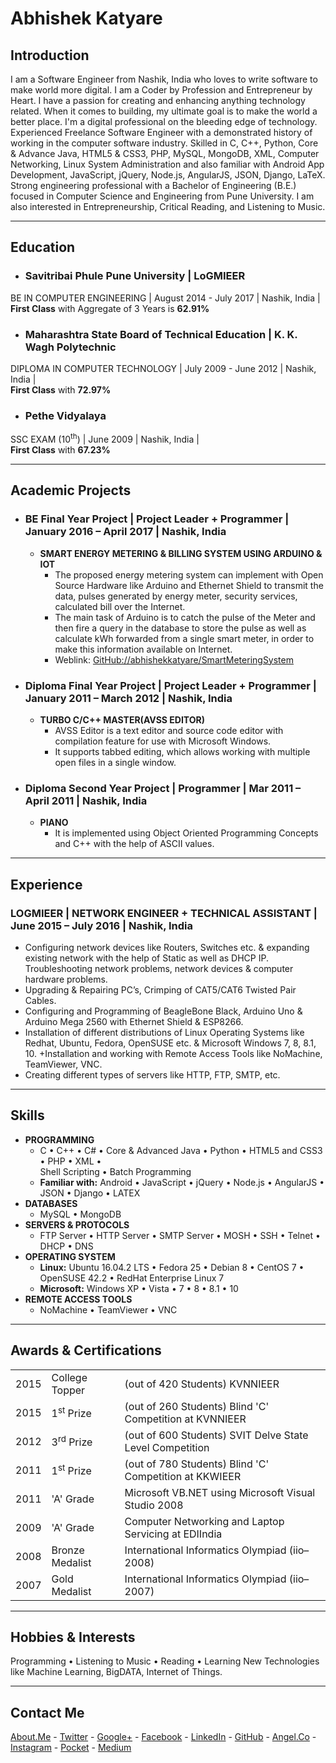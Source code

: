 # Abhishek Katyare

## __Introduction__
I am a Software Engineer from Nashik, India who loves to write software to make world more digital. I am a Coder by Profession and Entrepreneur by Heart. I have a passion for creating and enhancing anything technology related. When it comes to building, my ultimate goal is to make the world a better place. I'm a digital professional on the bleeding edge of technology. Experienced Freelance Software Engineer with a demonstrated history of working in the computer software industry. Skilled in C, C++, Python, Core & Advance Java, HTML5 & CSS3, PHP, MySQL, MongoDB, XML, Computer Networking, Linux System Administration and also familiar with Android App Development, JavaScript, jQuery, Node.js, AngularJS, JSON, Django, LaTeX. Strong engineering professional with a Bachelor of Engineering (B.E.) focused in Computer Science and Engineering from Pune University. I am also interested in Entrepreneurship, Critical Reading, and Listening to Music.

----------

## __Education__
+ ### Savitribai Phule Pune University | LoGMIEER
BE IN COMPUTER ENGINEERING | August 2014 - July 2017 | Nashik, India |  
**First Class** with Aggregate of 3 Years is **62.91%**
+ ### Maharashtra State Board of Technical Education | K. K. Wagh Polytechnic
DIPLOMA IN COMPUTER TECHNOLOGY | July 2009 - June 2012 | Nashik, India |  
**First Class** with **72.97%**
+ ### Pethe Vidyalaya
SSC EXAM (10<sup>th</sup>) | June 2009 | Nashik, India |  
**First Class** with **67.23%**

----------

## __Academic Projects__
+ ### BE Final Year Project | Project Leader + Programmer | January 2016 – April 2017 | Nashik, India
  + **SMART ENERGY METERING & BILLING SYSTEM USING ARDUINO & IOT**
    + The proposed energy metering system can implement with Open Source Hardware like Arduino and Ethernet Shield to transmit the data, pulses generated by energy meter, security services, calculated bill over the Internet.
    + The main task of Arduino is to catch the pulse of the Meter and then fire a query in the database to store the pulse as well as calculate kWh forwarded from a single smart meter, in order to make this information available on Internet.
    + Weblink: [GitHub://abhishekkatyare/SmartMeteringSystem](https://github.com/abhishekkatyare/SmartMeteringSystem)

+ ### Diploma Final Year Project | Project Leader + Programmer | January 2011 – March 2012 | Nashik, India
  + **TURBO C/C++ MASTER(AVSS EDITOR)**
    + AVSS Editor is a text editor and source code editor with compilation feature for use with Microsoft Windows.
    + It supports tabbed editing, which allows working with multiple open files in a single window.

+ ### Diploma Second Year Project | Programmer | Mar 2011 – April 2011 | Nashik, India
  + **PIANO**
    + It is implemented using Object Oriented Programming Concepts and C++ with the help of ASCII values.

----------

## __Experience__
### LOGMIEER | NETWORK ENGINEER + TECHNICAL ASSISTANT | June 2015 – July 2016 | Nashik, India
+ Configuring network devices like Routers, Switches etc. & expanding existing network with the help of Static as well as DHCP IP. Troubleshooting network problems, network devices & computer hardware problems.
+ Upgrading & Repairing PC’s, Crimping of CAT5/CAT6 Twisted Pair Cables.
+ Configuring and Programming of BeagleBone Black, Arduino Uno & Arduino Mega 2560 with Ethernet Shield & ESP8266.
+ Installation of different distributions of Linux Operating Systems like Redhat, Ubuntu, Fedora, OpenSUSE etc. & Microsoft Windows 7, 8, 8.1, 10.
+Installation and working with Remote Access Tools like NoMachine, TeamViewer, VNC.
+ Creating different types of servers like HTTP, FTP, SMTP, etc.

----------

## __Skills__
+ **PROGRAMMING**
  + C • C++ • C# • Core & Advanced Java • Python • HTML5 and CSS3 • PHP • XML •  
Shell Scripting • Batch Programming  
  + **Familiar with:** Android • JavaScript • jQuery • Node.js • AngularJS • JSON • Django • LATEX  
+ **DATABASES**
  + MySQL • MongoDB  
+ **SERVERS & PROTOCOLS**
  + FTP Server • HTTP Server • SMTP Server • MOSH • SSH • Telnet • DHCP • DNS  
+ **OPERATING SYSTEM**
  + **Linux:** Ubuntu 16.04.2 LTS • Fedora 25 • Debian 8 • CentOS 7 • OpenSUSE 42.2 • RedHat Enterprise Linux 7  
  + **Microsoft:** Windows XP • Vista • 7 • 8 • 8.1 • 10  
+ **REMOTE ACCESS TOOLS**
  + NoMachine • TeamViewer • VNC

----------

## __Awards & Certifications__
<table>
  <tr>
    <td>2015</td>
    <td>College Topper</td>
    <td>(out of 420 Students) KVNNIEER</td>
  </tr>
  <tr>
    <td>2015</td>
    <td>1<sup>st</sup> Prize</td>
    <td>(out of 260 Students) Blind 'C' Competition at KVNNIEER</td>
  </tr>
  <tr>
    <td>2012</td>
    <td>3<sup>rd</sup> Prize</td>
    <td>(out of 600 Students) SVIT Delve State Level Competition</td>
  </tr>
  <tr>
    <td>2011</td>
    <td>1<sup>st</sup> Prize</td>
    <td>(out of 780 Students) Blind 'C' Competition at KKWIEER</td>
  </tr>
  <tr>
    <td>2011</td>
    <td>'A' Grade</td>
    <td>Microsoft VB.NET using Microsoft Visual Studio 2008</td>
  </tr>
  <tr>
    <td>2009</td>
    <td>'A' Grade</td>
    <td>Computer Networking and Laptop Servicing at EDIIndia</td>
  </tr>
  <tr>
    <td>2008</td>
    <td>Bronze Medalist</td>
    <td>International Informatics Olympiad (iio–2008)</td>
  </tr>
  <tr>
    <td>2007</td>
    <td>Gold Medalist</td>
    <td>International Informatics Olympiad (iio–2007)</td>
  </tr>
</table>

----------

## __Hobbies & Interests__
Programming • Listening to Music • Reading • Learning New Technologies like Machine Learning, BigDATA, Internet of Things.

----------

## __Contact Me__
[About.Me](https://about.me/abhishekkatyare) -
[Twitter](https://twitter.com/AbhishekKatyare) -
[Google+](https://plus.google.com/+AbhishekKatyare) -
[Facebook](https://www.facebook.com/KatyareAbhishek) -
[LinkedIn](http://www.linkedin.com/in/abhishekkatyare) -
[GitHub](https://github.com/abhishekkatyare) -
[Angel.Co](https://angel.co/abhishekkatyare) -
[Instagram](https://www.instagram.com/abhishekkatyare) -
[Pocket](https://getpocket.com/@abhishekkatyare) -
[Medium](https://medium.com/@abhishekkatyare)
